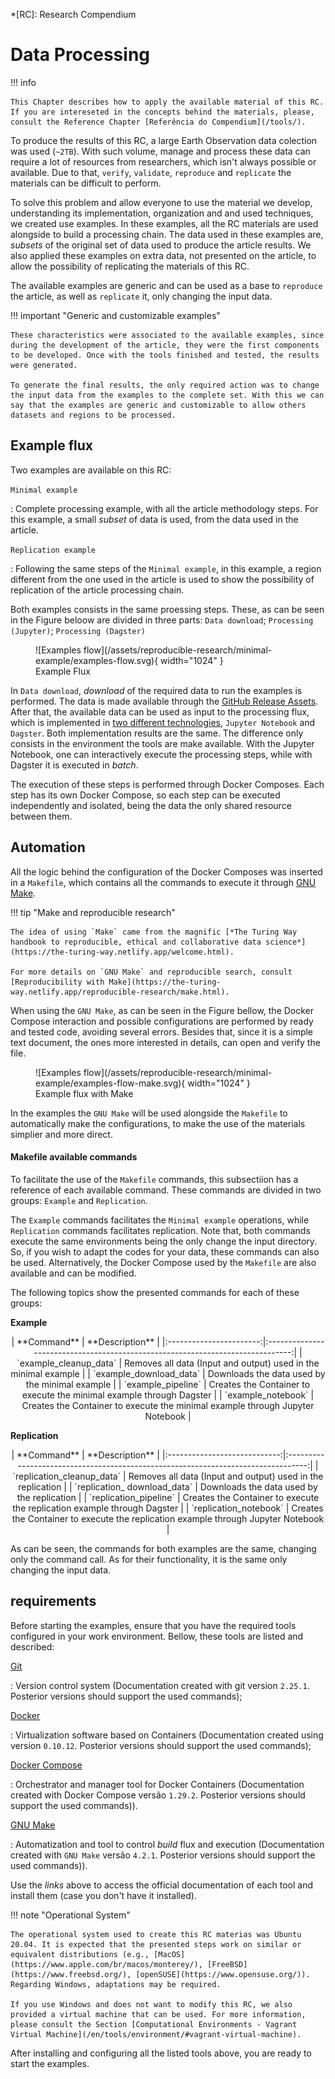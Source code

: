 <!--
    This file is part of Brazil Data Cube compendium-harmonization.
    Copyright (C) 2022 INPE.

    This program is free software: you can redistribute it and/or modify
    it under the terms of the GNU General Public License as published by
    the Free Software Foundation, either version 3 of the License, or
    (at your option) any later version.

    This program is distributed in the hope that it will be useful,
    but WITHOUT ANY WARRANTY; without even the implied warranty of
    MERCHANTABILITY or FITNESS FOR A PARTICULAR PURPOSE. See the
    GNU General Public License for more details.

    You should have received a copy of the GNU General Public License
    along with this program. If not, see <https://www.gnu.org/licenses/gpl-3.0.html>.
-->


*[RC]: Research Compendium

# Data Processing

!!! info

    This Chapter describes how to apply the available material of this RC. If you are intereseted in the concepts behind the materials, please, consult the Reference Chapter [Referência do Compendium](/tools/).

To produce the results of this RC, a large Earth Observation data colection was used (`~2TB`). With such volume, manage and process these data can require a lot of resources from researchers, which isn't always possible or available. Due to that, `verify`, `validate`, `reproduce` and `replicate` the materials can be difficult to perform.

To solve this problem and allow everyone to use the material we develop, understanding its implementation, organization and and used techniques, we created use examples. In these examples, all the RC materials are used alongside to build a processing chain. The data used in these examples are, *subsets* of the original set of data used to produce the article results. We also applied these examples on extra data, not presented on the article, to allow the possibility of replicating the materials of this RC.

The available examples are generic and can be used as a base to `reproduce` the article, as well as `replicate` it, only changing the input data.

!!! important "Generic and customizable examples"

    These characteristics were associated to the available examples, since during the development of the article, they were the first components to be developed. Once with the tools finished and tested, the results were generated.

    To generate the final results, the only required action was to change the input data from the examples to the complete set. With this we can say that the examples are generic and customizable to allow others datasets and regions to be processed.


## Example flux

Two examples are available on this RC:

`Minimal example`

:   Complete processing example, with all the article methodology steps. For this example, a small *subset* of data is used, from the data used in the article.

`Replication example`

:   Following the same steps of the `Minimal example`, in this example, a region different from the one used in the article is used to show the possibility of replication of the article processing chain.

Both examples consists in the same proessing steps. These, as can be seen in the Figure beloow are divided in three parts: `Data download`; `Processing (Jupyter)`; `Processing (Dagster)`

<figure markdown>
  ![Examples flow](/assets/reproducible-research/minimal-example/examples-flow.svg){ width="1024" }
  <figcaption>Example Flux</figcaption>
</figure>

In `Data download`, *download* of the required data to run the examples is performed. The data is made available through the [GitHub Release Assets](/en/tools/utilitary/#example-toolkit). After that, the available data can be used as input to the processing flux, which is implemented in [two different technologies](/en/tools/processing/), `Jupyter Notebook` and `Dagster`. Both implementation results are the same. The difference only consists in the environment the tools are make available. With the Jupyter Notebook, one can interactively execute the processing steps, while with Dagster it is executed in *batch*.

The execution of these steps is performed through Docker Composes. Each step has its own Docker Compose, so each step can be executed independently and isolated, being the data the only shared resource between them.

## Automation

All the logic behind the configuration of the Docker Composes was inserted in a `Makefile`, which contains all the commands to execute it through [GNU Make](https://www.gnu.org/software/make/).

!!! tip "Make and reproducible research"

    The idea of using `Make` came from the magnific [*The Turing Way handbook to reproducible, ethical and collaborative data science*](https://the-turing-way.netlify.app/welcome.html).

    For more details on `GNU Make` and reproducible search, consult [Reproducibility with Make](https://the-turing-way.netlify.app/reproducible-research/make.html).

When using the `GNU Make`, as can be seen in the Figure bellow, the Docker Compose interaction and possible configurations are performed by ready and tested code, avoiding several errors. Besides that, since it is a simple text document, the ones more interested in details, can open and verify the file.

<figure markdown>
  ![Examples flow](/assets/reproducible-research/minimal-example/examples-flow-make.svg){ width="1024" }
  <figcaption>Example flux with Make</figcaption>
</figure>

In the examples the `GNU Make` will be used alongside the `Makefile` to automatically make the configurations, to make the use of the materials simplier and more direct.

#### Makefile available commands

To facilitate the use of the `Makefile` commands, this subsectiion has a reference of each available command. These commands are divided in two groups: `Example` and `Replication`.

The `Example` commands facilitates the `Minimal example` operations, while `Replication` commands facilitates replication. Note that, both commands execute the same environments being the only change the input directory. So, if you wish to adapt the codes for your data, these commands can also be used. Alternatively, the Docker Compose used by the `Makefile` are also available and can be modified.

The following topics show the presented commands for each of these groups:

**Example**

<div align="center" markdown>
|       **Command**       |                            **Description**                                     |
|:-----------------------:|:------------------------------------------------------------------------------:|
| `example_cleanup_data`  | Removes all data (Input and output) used in the minimal example                |
| `example_download_data` | Downloads the data used by the minimal example                                 |
| `example_pipeline`      | Creates the Container to execute the minimal example through Dagster           |
| `example_notebook`      | Creates the Container to execute the minimal example through Jupyter Notebook  |
</div>

**Replication**

<div align="center" markdown>
|          **Command**         |                               **Description**                                     |
|:----------------------------:|:---------------------------------------------------------------------------------:|
| `replication_cleanup_data`   | Removes all data (Input and output) used in the replication                       |
| `replication_ download_data` | Downloads the data used by the replication                                        |
| `replication_pipeline`       | Creates the Container to execute the replication example through Dagster          |
| `replication_notebook`       | Creates the Container to execute the replication example through Jupyter Notebook |
</div>

As can be seen, the commands for both examples are the same, changing only the command call. As for their functionality, it is the same only changing the input data.

## requirements

Before starting the examples, ensure that you have the required tools configured in your work environment. Bellow, these tools are listed and described:

[Git](https://git-scm.com/)

:   Version control system (Documentation created with git version `2.25.1`. Posterior versions should support the used commands);

[Docker](https://www.docker.com/)

:   Virtualization software based on Containers (Documentation created using version `0.10.12`. Posterior versions should support the used commands);

[Docker Compose](https://docs.docker.com/compose/)

:   Orchestrator and manager tool for Docker Containers (Documentation created with Docker Compose versão `1.29.2`. Posterior versions should support the used commands)).

[GNU Make](https://www.gnu.org/software/make/)

:   Automatization and tool to control *build* flux and execution (Documentation created with `GNU Make` versão `4.2.1`. Posterior versions should support the used commands)).

Use the *links* above to access the official documentation of each tool and install them (case you don't have it installed).

!!! note "Operational System"

    The operational system used to create this RC materias was Ubuntu 20.04. It is expected that the presented steps work on similar or equivalent distributions (e.g., [MacOS](https://www.apple.com/br/macos/monterey/), [FreeBSD](https://www.freebsd.org/), [openSUSE](https://www.opensuse.org/)). Regarding Windows, adaptations may be required.

    If you use Windows and does not want to modify this RC, we also provided a virtual machine that can be used. For more information, please consult the Section [Computational Environments - Vagrant Virtual Machine](/en/tools/environment/#vagrant-virtual-machine).


After installing and configuring all the listed tools above, you are ready to start the examples.

